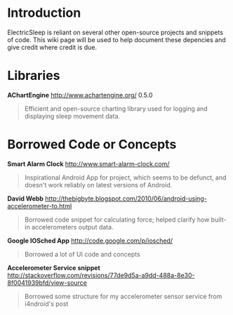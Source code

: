 # Introduction #

ElectricSleep is reliant on several other open-source projects and snippets of code. This wiki page will be used to help document these depencies and give credit where credit is due.


# Libraries #

**AChartEngine** http://www.achartengine.org/ 0.5.0
> Efficient and open-source charting library used for logging and displaying sleep movement data.

# Borrowed Code or Concepts #

**Smart Alarm Clock**  http://www.smart-alarm-clock.com/
> Inspirational Android App for project, which seems to be defunct, and doesn't work reliably on latest versions of Android.

**David Webb** http://thebigbyte.blogspot.com/2010/06/android-using-accelerometer-to.html
> Borrowed code snippet for calculating force; helped clarify how built-in accelerometers output data.

**Google IOSched App** http://code.google.com/p/iosched/
> Borrowed a lot of UI code and concepts

**Accelerometer Service snippet** http://stackoverflow.com/revisions/77de9d5a-a9dd-488a-8e30-8f0041939bfd/view-source
> Borrowed some structure for my accelerometer sensor service from i4ndroid's post